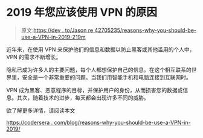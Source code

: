 # 2019 年您应该使用 VPN 的原因

> 原文:[https://dev . to/Jason re 42705235/reasons-why-you-should-be-use-a-VPN-in-2019-219m](https://dev.to/jasonre42705235/reasons-why-you-should-be-using-a-vpn-in-2019-219m)

近年来，在使用 VPN 来保护他们的信息和数据以防止黑客或其他滥用的个人中，VPN 的需求不断增长。

隐私已成为许多人的主要问题，每个人都想保护自己的信息。在这个相互联系的世界里，安全是一个非常重要的问题。当我们用智能手机和电脑连接到互联网时。

VPN 成为黑客、恶意程序的目标，并保护用户的身份，从而损害您的数据或信息。其次，随着技术的进步，每天都会出现许多不同的威胁。

欲了解更多详情，请阅读本文

[https://codersera . com/blog/reasons-why-you-should-be-use-a-VPN-in-2019/](https://codersera.com/blog/reasons-why-you-should-be-using-a-vpn-in-2019/)